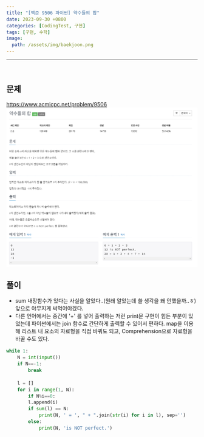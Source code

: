 ```yaml
---
title: "[백준 9506 파이썬] 약수들의 합"
date: 2023-09-30 +0800
categories: [CodingTest, 구현]
tags: [구현, 수학]
image:
  path: /assets/img/baekjoon.png
---
```


---

<br>

## 문제

<https://www.acmicpc.net/problem/9506>
![image](/assets/img/postimg/9506.png)

## 풀이

- sum 내장함수가 있다는 사실을 알았다..(원래 알았는데 쓸 생각을 왜 안했을까..ㅎ) 앞으로 야무지게 써먹어야겠다.
- 다른 언어에서는 중간에 '+' 를 넣어 출력하는 저런 print문 구현이 힘든 부분이 있었는데 파이썬에서는 join 함수로 간단하게 출력할 수 있어서 편하다. map을 이용해 리스트 내 요소의 자료형을 직접 바꿔도 되고, Comprehension으로 자료형을 바꿀 수도 있다.

```python
while 1:
	N = int(input())
	if N==-1:
		break

	l = []
	for i in range(1, N):
		if N%i==0:
		l.append(i)
		if sum(l) == N:
			print(N, ' = ', " + ".join(str(i) for i in l), sep='')
		else:
			print(N, 'is NOT perfect.')
```
